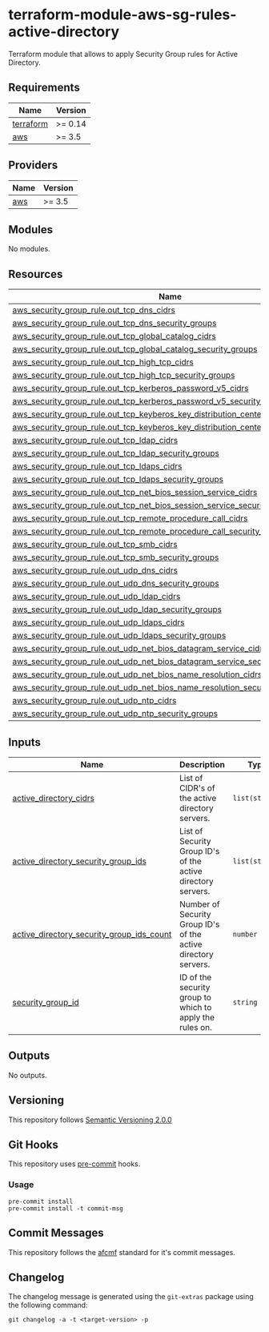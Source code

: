 # terraform-module-aws-sg-rules-active-directory

Terraform module that allows to apply Security Group rules for Active Directory.

<!-- BEGINNING OF PRE-COMMIT-TERRAFORM DOCS HOOK -->
## Requirements

| Name | Version |
|------|---------|
| <a name="requirement_terraform"></a> [terraform](#requirement\_terraform) | >= 0.14 |
| <a name="requirement_aws"></a> [aws](#requirement\_aws) | >= 3.5 |

## Providers

| Name | Version |
|------|---------|
| <a name="provider_aws"></a> [aws](#provider\_aws) | >= 3.5 |

## Modules

No modules.

## Resources

| Name | Type |
|------|------|
| [aws_security_group_rule.out_tcp_dns_cidrs](https://registry.terraform.io/providers/hashicorp/aws/latest/docs/resources/security_group_rule) | resource |
| [aws_security_group_rule.out_tcp_dns_security_groups](https://registry.terraform.io/providers/hashicorp/aws/latest/docs/resources/security_group_rule) | resource |
| [aws_security_group_rule.out_tcp_global_catalog_cidrs](https://registry.terraform.io/providers/hashicorp/aws/latest/docs/resources/security_group_rule) | resource |
| [aws_security_group_rule.out_tcp_global_catalog_security_groups](https://registry.terraform.io/providers/hashicorp/aws/latest/docs/resources/security_group_rule) | resource |
| [aws_security_group_rule.out_tcp_high_tcp_cidrs](https://registry.terraform.io/providers/hashicorp/aws/latest/docs/resources/security_group_rule) | resource |
| [aws_security_group_rule.out_tcp_high_tcp_security_groups](https://registry.terraform.io/providers/hashicorp/aws/latest/docs/resources/security_group_rule) | resource |
| [aws_security_group_rule.out_tcp_kerberos_password_v5_cidrs](https://registry.terraform.io/providers/hashicorp/aws/latest/docs/resources/security_group_rule) | resource |
| [aws_security_group_rule.out_tcp_kerberos_password_v5_security_groups](https://registry.terraform.io/providers/hashicorp/aws/latest/docs/resources/security_group_rule) | resource |
| [aws_security_group_rule.out_tcp_keyberos_key_distribution_center_cidrs](https://registry.terraform.io/providers/hashicorp/aws/latest/docs/resources/security_group_rule) | resource |
| [aws_security_group_rule.out_tcp_keyberos_key_distribution_center_security_groups](https://registry.terraform.io/providers/hashicorp/aws/latest/docs/resources/security_group_rule) | resource |
| [aws_security_group_rule.out_tcp_ldap_cidrs](https://registry.terraform.io/providers/hashicorp/aws/latest/docs/resources/security_group_rule) | resource |
| [aws_security_group_rule.out_tcp_ldap_security_groups](https://registry.terraform.io/providers/hashicorp/aws/latest/docs/resources/security_group_rule) | resource |
| [aws_security_group_rule.out_tcp_ldaps_cidrs](https://registry.terraform.io/providers/hashicorp/aws/latest/docs/resources/security_group_rule) | resource |
| [aws_security_group_rule.out_tcp_ldaps_security_groups](https://registry.terraform.io/providers/hashicorp/aws/latest/docs/resources/security_group_rule) | resource |
| [aws_security_group_rule.out_tcp_net_bios_session_service_cidrs](https://registry.terraform.io/providers/hashicorp/aws/latest/docs/resources/security_group_rule) | resource |
| [aws_security_group_rule.out_tcp_net_bios_session_service_security_groups](https://registry.terraform.io/providers/hashicorp/aws/latest/docs/resources/security_group_rule) | resource |
| [aws_security_group_rule.out_tcp_remote_procedure_call_cidrs](https://registry.terraform.io/providers/hashicorp/aws/latest/docs/resources/security_group_rule) | resource |
| [aws_security_group_rule.out_tcp_remote_procedure_call_security_groups](https://registry.terraform.io/providers/hashicorp/aws/latest/docs/resources/security_group_rule) | resource |
| [aws_security_group_rule.out_tcp_smb_cidrs](https://registry.terraform.io/providers/hashicorp/aws/latest/docs/resources/security_group_rule) | resource |
| [aws_security_group_rule.out_tcp_smb_security_groups](https://registry.terraform.io/providers/hashicorp/aws/latest/docs/resources/security_group_rule) | resource |
| [aws_security_group_rule.out_udp_dns_cidrs](https://registry.terraform.io/providers/hashicorp/aws/latest/docs/resources/security_group_rule) | resource |
| [aws_security_group_rule.out_udp_dns_security_groups](https://registry.terraform.io/providers/hashicorp/aws/latest/docs/resources/security_group_rule) | resource |
| [aws_security_group_rule.out_udp_ldap_cidrs](https://registry.terraform.io/providers/hashicorp/aws/latest/docs/resources/security_group_rule) | resource |
| [aws_security_group_rule.out_udp_ldap_security_groups](https://registry.terraform.io/providers/hashicorp/aws/latest/docs/resources/security_group_rule) | resource |
| [aws_security_group_rule.out_udp_ldaps_cidrs](https://registry.terraform.io/providers/hashicorp/aws/latest/docs/resources/security_group_rule) | resource |
| [aws_security_group_rule.out_udp_ldaps_security_groups](https://registry.terraform.io/providers/hashicorp/aws/latest/docs/resources/security_group_rule) | resource |
| [aws_security_group_rule.out_udp_net_bios_datagram_service_cidrs](https://registry.terraform.io/providers/hashicorp/aws/latest/docs/resources/security_group_rule) | resource |
| [aws_security_group_rule.out_udp_net_bios_datagram_service_security_groups](https://registry.terraform.io/providers/hashicorp/aws/latest/docs/resources/security_group_rule) | resource |
| [aws_security_group_rule.out_udp_net_bios_name_resolution_cidrs](https://registry.terraform.io/providers/hashicorp/aws/latest/docs/resources/security_group_rule) | resource |
| [aws_security_group_rule.out_udp_net_bios_name_resolution_security_groups](https://registry.terraform.io/providers/hashicorp/aws/latest/docs/resources/security_group_rule) | resource |
| [aws_security_group_rule.out_udp_ntp_cidrs](https://registry.terraform.io/providers/hashicorp/aws/latest/docs/resources/security_group_rule) | resource |
| [aws_security_group_rule.out_udp_ntp_security_groups](https://registry.terraform.io/providers/hashicorp/aws/latest/docs/resources/security_group_rule) | resource |

## Inputs

| Name | Description | Type | Default | Required |
|------|-------------|------|---------|:--------:|
| <a name="input_active_directory_cidrs"></a> [active\_directory\_cidrs](#input\_active\_directory\_cidrs) | List of CIDR's of the active directory servers. | `list(string)` | `[]` | no |
| <a name="input_active_directory_security_group_ids"></a> [active\_directory\_security\_group\_ids](#input\_active\_directory\_security\_group\_ids) | List of Security Group ID's of the active directory servers. | `list(string)` | `[]` | no |
| <a name="input_active_directory_security_group_ids_count"></a> [active\_directory\_security\_group\_ids\_count](#input\_active\_directory\_security\_group\_ids\_count) | Number of Security Group ID's of the active directory servers. | `number` | `0` | no |
| <a name="input_security_group_id"></a> [security\_group\_id](#input\_security\_group\_id) | ID of the security group to which to apply the rules on. | `string` | n/a | yes |

## Outputs

No outputs.
<!-- END OF PRE-COMMIT-TERRAFORM DOCS HOOK -->

## Versioning
This repository follows [Semantic Versioning 2.0.0](https://semver.org/)

## Git Hooks
This repository uses [pre-commit](https://pre-commit.com/) hooks.

### Usage

```
pre-commit install
pre-commit install -t commit-msg
```

## Commit Messages

This repository follows the [afcmf](https://github.com/FXinnovation/fx-pre-commit-afcmf) standard for it's commit messages.

## Changelog

The changelog message is generated using the `git-extras` package using the following command:
```
git changelog -a -t <target-version> -p
```

